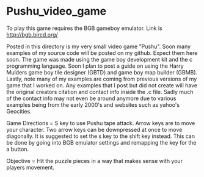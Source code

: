 # Pushu_video_game

To play this game requires the BGB gameboy emulator. Link is http://bgb.bircd.org/

Posted in this directory is my very small video game "Pushu". Soon many examples of my source code will be posted on my github.
Expect them here soon. The game was made using the game boy development kit and the c programming language.
Soon I plan to post a guide on using the Harry Mulders game boy tile designer (GBTD) and game boy map builder (GBMB).
Lastly, note many of my examples are coming from previous versions of my game that I worked on. Any examples that I post but did not create will have the original creators citation and contact info inside the .c file. Sadly much of the contact info may not even be around anymore due to various examples being from the early 2000's and websites such as yahoo's Geocities.

Game Directions = S key to use Pushu tape attack. Arrow keys are to move your character. Two arrow keys can be downpressed at once to move diagonally. It is suggested to set the s key to the shift key instead. This can be done by going into BGB emulator settings and remapping the key for the a button.

Objective = Hit the puzzle pieces in a way that makes sense with your players movement.
